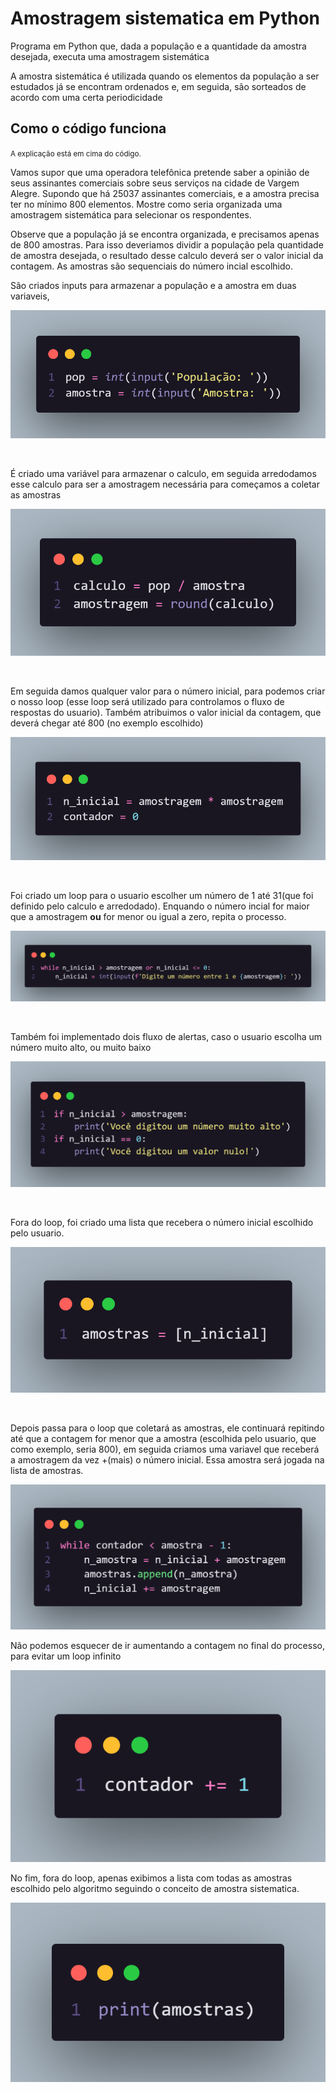 <h1>Amostragem sistematica em Python</h1>

<p>Programa em Python que, dada a população e a quantidade da amostra desejada, executa uma amostragem sistemática</p>
<p>A amostra sistemática é utilizada quando os elementos da população a ser estudados já se encontram ordenados e, em seguida, são sorteados de acordo com uma certa periodicidade</P>

<h2>Como o código funciona</h2>
<p><small>A explicação está em cima do código.</small></p>
<p>Vamos supor que uma operadora telefônica pretende saber a opinião de seus assinantes comerciais sobre seus
serviços na cidade de Vargem Alegre. Supondo que há 25037 assinantes comerciais, e a
amostra precisa ter no mínimo 800 elementos. Mostre como seria organizada uma amostragem
sistemática para selecionar os respondentes.</p>
<p>Observe que a população já se encontra organizada, e precisamos apenas de 800 amostras. Para isso deveriamos dividir a população pela quantidade de amostra desejada, o resultado desse calculo deverá ser o valor inicial da contagem. As amostras são sequenciais do número incial escolhido.</p>

<p>São criados inputs para armazenar a população e a amostra em duas variaveis,</p>
<P align="center">
  <img src="img/inputs_pop_amos.png" alt="inputs da população e da amostra">
</P>
<br>
<p>É criado uma variável para armazenar o calculo, em seguida arredodamos esse calculo para ser a amostragem necessária para começamos a coletar as amostras</p>
<P align="center">
  <img src="img/calculo_amostragem.png" alt="calculos da amostragem">
</P>
<br>
<p>Em seguida damos qualquer valor para o número inicial, para podemos criar o nosso loop (esse loop será utilizado para controlamos o fluxo de respostas do usuario). Também atribuimos o valor inicial da contagem, que deverá chegar até 800 (no exemplo escolhido)</p>
<P align="center">
  <img src="img/n_inicial.png" alt="número inicial e contador">
</P>
<br>
<p>Foi criado um loop para o usuario escolher um número de 1 até 31(que foi definido pelo calculo e arredodado). Enquando o número incial for maior que a amostragem <strong>ou</strong> for menor ou igual a zero, repita o processo.</p>
<P align="center">
  <img src="img/loop_n_inicial.png" alt="loop para escolher algum número inicial">
</P>
<br>
<p>Também foi implementado dois fluxo de alertas, caso o usuario escolha um número muito alto, ou muito baixo</p>
<P align="center">
  <img src="img/fluxo_n_inicial.png" alt="fluxo de alerta para o número incial">
</P>
<br>
<p>Fora do loop, foi criado uma lista que recebera o número inicial escolhido pelo usuario.</p>
<P align="center">
  <img src="img/lista_amostras.png" alt="lista de amostra definida">
</P>
<br>
<p>Depois passa para o loop que coletará as amostras, ele continuará repitindo até que a contagem for menor que a amostra (escolhida pelo usuario, que como exemplo, seria 800), em seguida criamos uma variavel que receberá a amostragem da vez +(mais) o número inicial. Essa amostra será jogada na lista de amostras.</p>
<P align="center">
  <img src="img/loop_amostra.png" alt="loop que coleta as ammostras">
</P>
<p>Não podemos esquecer de ir aumentando a contagem no final do processo, para evitar um loop infinito</p>
<P align="center">
  <img src="img/contador.png" alt="contador do loop">
</P>
<p>No fim, fora do loop, apenas exibimos a lista com todas as amostras escolhido pelo algoritmo seguindo o conceito de amostra sistematica.</p>
<P align="center">
  <img src="img/print_amostras.png" alt="lista de amostras">
</P>
